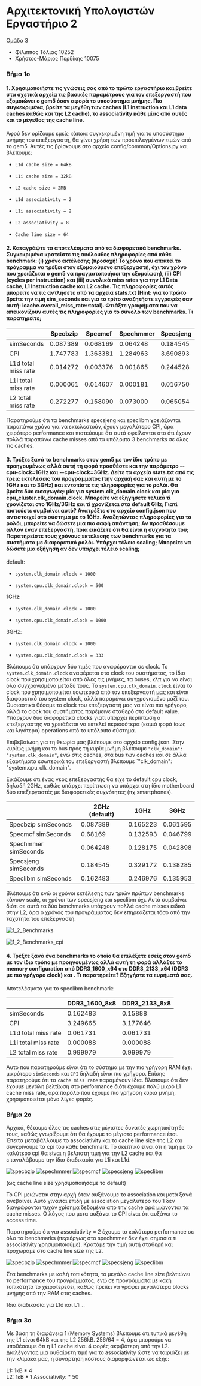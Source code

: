 # Αρχιτεκτονική Υπολογιστών Εργαστήριο 2


Ομάδα 3 


* Φίλιππος Τόλιας 10252
* Χρήστος-Μάριος Περδίκης 10075

### Βήμα 1ο

#### 1. Χρησιμοποιήστε τις γνώσεις σας από το πρώτο εργαστήριο και βρείτε στα σχετικά αρχεία τις βασικές παραμέτρους για τον επεξεργαστή που εξομοιώνει ο gem5 όσον αφορά το υποσύστημα μνήμης. Πιο συγκεκριμένα, βρείτε τα μεγέθη των caches (L1 instruction και L1 data caches καθώς και της L2 cache), το associativity κάθε μίας από αυτές και το μέγεθος της cache line.


Aφού δεν ορίζουμε εμείς κάποια συγκεκριμένη τιμή για το υποσύστημα μνήμης του επεξεργαστή, θα γίνει χρήση των προεπιλεγμένων τιμών από το gem5. Αυτές τις
βρίσκουμε στο αρχείο config/common/Options.py και βλέπουμε:


* `L1d cache size = 64kB`

* `L1i cache size = 32kB`

* `L2 cache size = 2MB`

* `L1d associativity = 2`

* `L1i associativity = 2`

* `L2 associativity = 8`

* `Cache line size = 64`


#### 2. Καταγράψτε τα αποτελέσματα από τα διαφορετικά benchmarks. Συγκεκριμένα κρατείστε τις ακόλουθες πληροφορίες από κάθε benchmark: (i) χρόνο εκτέλεσης (προσοχή! Το χρόνο που απαιτεί το πρόγραμμα να τρέξει στον εξομοιούμενο επεξεργαστή, όχι τον χρόνο που χρειάζεται ο gem5 να πραγματοποιήσει την εξομοίωση), (ii) CPI (cycles per instruction) και (iii) συνολικά miss rates για την L1 Data cache, L1 Instruction cache και L2 cache. Τις πληροφορίες αυτές μπορείτε να τις αντλήσετε από τα αρχεία stats.txt (Hint: για το πρώτο βρείτε την τιμή sim_seconds και για το τρίτο αναζητήστε εγγραφές σαν αυτή: icache.overall_miss_rate::total). Φτιάξτε γραφήματα που να απεικονίζουν αυτές τις πληροφορίες για το σύνολο των benchmarks. Τι παρατηρείτε;

|         | Specbzip | Specmcf | Spechmmer | Specsjeng | Speclibm |
| ------- | -------  | ------- | -------   | -------   | -------  |
| simSeconds | 0.087389 | 0.068169 | 0.064248 | 0.184545 | 0.162483 |
| CPI | 1.747783 | 1.363381 | 1.284963 | 3.690893 | 3.249665 |
| L1d total miss rate | 0.014272 | 0.003376 | 0.001865 | 0.244528 | 0.061731 |
| L1i total miss rate | 0.000061 | 0.014607 | 0.000181 | 0.016750 | 0.000088 |
| L2 total miss rate | 0.272277 | 0.158090 | 0.073000 | 0.065054 | 0.999979 |


Παρατηρούμε ότι τα benchmarks specsjeng και speclibm χρειάζονται παραπάνω χρόνο για να εκτελεστούν, έχουν μεγαλύτερο CPI, άρα χειρότερο performance και 
πιστεύουμε ότι αυτά οφείλονται στο ότι έχουν πολλά παραπάνω cache misses από τα υπόλοιπα 3 benchmarks σε όλες τις caches.


#### 3. Τρέξτε ξανά τα benchmarks στον gem5 με τον ίδιο τρόπο με προηγουμένως αλλά αυτή τη φορά προσθέστε και την παράμετρο --cpu-clock=1GHz και --cpu-clock=3GHz. Δείτε τα αρχεία stats.txt από τις τρεις εκτελέσεις του προγράμματος (την αρχική σας και αυτή με το 1GHz και το 3GHz) και εντοπίστε τις πληροφορίες για το ρολόι. Θα βρείτε δύο εισαγωγές: μία για system.clk_domain.clock και μία για cpu_cluster.clk_domain.clock. Μπορείτε να εξηγήσετε τελικά τί χρονίζεται στο 1GHz/3GHz και τί χρονίζεται στα default GHz; Γιατί πιστεύετε συμβαίνει αυτό?  Ανατρέξτε στο αρχείο config.json που αντιστοιχεί στο σύστημα με το 1GHz. Αναζητώντας πληροφορίες για το ρολόι, μπορείτε να δώσετε μια πιο σαφή απάντηση; Αν προσθέσουμε άλλον έναν επεξεργαστή, ποια εικάζετε ότι θα είναι η συχνότητα του; Παρατηρείστε τους χρόνους εκτέλεσης των benchmarks για τα συστήματα με διαφορετικό ρολόι. Υπάρχει τέλειο scaling; Μπορείτε να δώσετε μια εξήγηση αν δεν υπάρχει τέλειο scaling;


default:

* `system.clk_domain.clock = 1000`

* `system.cpu.clk_domain.clock = 500`


1GHz:

* `system.clk_domain.clock = 1000`

* `system.cpu.clk_domain.clock = 1000`


3GHz:

* `system.clk_domain.clock = 1000`

* `system.cpu.clk_domain.clock = 333`


Βλέπουμε ότι υπάρχουν δύο τιμές που αναφέρονται σε clock. Το `system.clk_domain.clock` αναφέρεται στο clock του συστήματος, το ίδιο clock που χρησιμοποιείται από όλες τις μνήμες, τα buses,
κλπ για να είναι όλα συγχρονισμένα μεταξύ τους. Το `system.cpu.clk_domain.clock` είναι το clock που χρησιμοποιείται εσωτερικά από τον επεξεργαστή μας και είναι διαφορετικό του 
system clock, αλλά παραμένει συγχρονισμένο μαζί του. Ουσιαστικά θέσαμε το clock του επεξεργαστή μας να είναι πιο γρήγορο, αλλά το clock του συστήματος παρέμεινε σταθερό στο default value. 
Υπάρχουν δυο διαφορετικά clocks γιατί υπάρχει περίπτωση ο επεξεργαστής να χρειάζεται να εκτελεί περισσότερα (καμιά φορά ίσως και λιγότερα) operations από το υπόλοιπο σύστημα. 

Επιβεβαίωση για τη θεωρία μας βλέπουμε στο αρχείο config.json. Στην κυρίως μνήμη και το bus προς τη κυρία μνήμη βλέπουμε `"clk_domain": "system.clk_domain"`, ενώ στις caches, στα bus των
caches και σε άλλα εξαρτήματα εσωτερικά του επεξεργαστή βλέπουμε `"clk_domain": "system.cpu_clk_domain".


Εικάζουμε ότι ένας νέος επεξεργαστής θα είχε το default cpu clock, δηλαδή 2GHz, καθώς υπάρχει περίπτωση να υπάρχει στη ίδιο motherboard δύο επεξεργαστές με διαφορετικές συχνότητες (πχ smartphones).


|     | 2GHz (default) | 1GHz | 3GHz |
| --- | -------------  | ---- | ---- |
| Specbzip simSeconds | 0.087389 | 0.165223 | 0.061595 |
| Specmcf simSeconds | 0.68169 | 0.132593 | 0.046799 |
| Spechmmer simSeconds | 0.064248 | 0.128175 | 0.042898 |
| Specsjeng simSeconds | 0.184545 | 0.329172 | 0.138285 |
| Speclibm simSeconds | 0.162483 | 0.246976 | 0.135953 |


Βλέπουμε ότι ενώ οι χρόνοι εκτέλεσης των τριών πρώτων benchmarks κάνουν scale, οι χρόνοι των specsjeng και speclibm όχι. Αυτό συμβαίνει διότι σε αυτά τα δύο benchmarks υπάρχουν πολλά
cache misses ειδικά στην L2, άρα ο χρόνος του προγράμματος δεν επηρεάζεται τόσο από την ταχύτητα του επεξεργαστή.

![1_2_Benchmarks](charts/1_2_Benchmarks.png)

![1_2_Benchmarks_cpi](charts/1_2_Benchmarks_cpi.png)

#### 4. Τρέξτε ξανά ένα benchmarks το οποίο θα επιλέξετε εσείς στον gem5 με τον ίδιο τρόπο με προηγουμένως αλλά αυτή τη φορά αλλάξτε το memory configuration από DDR3_1600_x64 στο DDR3_2133_x64 (DDR3 με πιο γρήγορο clock) και . Τι παρατηρείτε? Εξηγήστε τα ευρήματά σας.

Αποτελέσματα για το speclibm benchmark:

|                     | DDR3_1600_8x8 | DDR3_2133_8x8 |
| ------------------- | ------------- | ------------- |
| simSeconds          | 0.162483      | 0.15888       |
| CPI                 | 3.249665      | 3.177646      |
| L1d total miss rate | 0.061731      | 0.061731      |
| L1i total miss rate | 0.000088      | 0.000088      |
| L2 total miss rate  | 0.999979      | 0.999979      |

Αυτό που παρατηρούμε είναι ότι το σύστημα με την πιο γρήγορη RAM έχει μικρότερο `simSeconds` και `CPI` δηλαδή είναι πιο γρήγορο. Επίσης παρατηρούμε ότι τα `cache miss rate` παραμένουν ίδια. Βλέπουμε ότι δεν έχουμε μεγάλη βελτίωση στο performance διότι έχουμε πολύ μικρό L1 cache miss rate, άρα παρόλο που έχουμε πιο γρήγορη κύρια μνήμη, χρησιμοποιείται μόνο λίγες φορές.

### Βήμα 2ο

Αρχικά, θέτουμε όλες τις caches στις μέγιστες δυνατές χωρητικότητές τους, καθώς γνωρίζουμε ότι θα έχουμε το μέγιστο performance έτσι. Έπειτα μεταβάλλουμε το associativity και το cache line size της L2 και συγκρίνουμε τα cpi του κάθε benchmark. Το σκεπτικό είναι ότι η τιμή με το καλύτερο cpi θα είναι η βέλτιστη τιμή για την L2 cache και θα επαναλάβουμε την ίδια διαδικασία για L1i και L1d.

![specbzip](charts/specbzip_l2assoc.png)
![spechmmer](charts/spechmmer_l2assoc.png)
![specmcf](charts/specmcf_l2assoc.png)
![specsjeng](charts/specsjeng_l2assoc.png)
![speclibm](charts/speclimb_l2assoc.png)

(ως cache line size χρησιμοποιήσαμε το default)

Το CPI μειώνεται στην αρχή όταν αυξάνουμε το association και μετά ξανά ανεβαίνει.
Αυτό γίναιται επιδή με association μεγαλύτερο του 1 δεν διαγράφονται τυχόν χρίσημα δεδομένα απο την cache αρά μιώνονται τα cache misses.
Ο λόγος που μετα αυξάνει το CPI είναι ότι αυξάνει το access time.

Παρατηρούμε ότι για associativity = 2 έχουμε το καλύτερο performance σε όλα τα benchmarks (περιέργως στο spechmmer δεν έχει σημασία τι associativity χρησιμοποιούμε). Κρατάμε την τιμή αυτή σταθερή και προχωράμε στο cache line size της L2.

![specbzip](charts/specbzip_cache_line.png)
![spechmmer](charts/spechmmer_cache_line.png)
![specmcf](charts/specmcf_cache_line.png)
![specsjeng](charts/specsjeng_cache_line.png)
![speclibm](charts/speclibm_cache_line.png)

Στα benchmarks με καλή τοπικότητα, το μεγάλο cache line size βελτιώνει το performance του προγράμματος, ενώ σε προγράμματα με κακή τοπικότητα το χειροτερεύει, καθώς πρέπει να γράφει μεγαλύτερα blocks μνήμης από την RAM στις caches.

Ίδια διαδικασία για L1d και L1i...

### Βήμα 3ο

Με βάση τη διαφάνεια 1 (Memory Systems) βλέπουμε ότι τυπικά μεγέθη της L1 είναι 64kB και της L2 256kB. 256/64 = 4, άρα μπορούμε να υποθέσουμε ότι η L1 cache είναι 4 φορές ακριβότερη 
από την L2. Διαλέγοντας μια αυθαίρετη τιμή για το associativity ώστε να ταιριάζει με την κλίμακά μας, η συνάρτηση κόστους διαμορφώνεται ως εξής:

L1: 1κΒ * 4                                                                  
L2: 1κΒ * 1
Associativity: * 50

